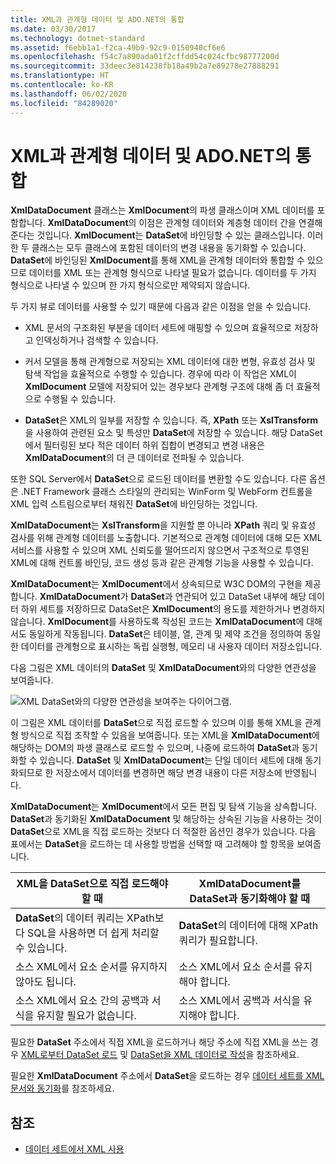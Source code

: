 ```yaml
---
title: XML과 관계형 데이터 및 ADO.NET의 통합
ms.date: 03/30/2017
ms.technology: dotnet-standard
ms.assetid: f6ebb1a1-f2ca-49b9-92c9-0150940cf6e6
ms.openlocfilehash: f54c7a890ada01f2cffdd54c024cfbc98777200d
ms.sourcegitcommit: 33deec3e814238fb18a49b2a7e89278e27888291
ms.translationtype: HT
ms.contentlocale: ko-KR
ms.lasthandoff: 06/02/2020
ms.locfileid: "84289020"
---
```

# <a name="xml-integration-with-relational-data-and-adonet"></a>XML과 관계형 데이터 및 ADO.NET의 통합
**XmlDataDocument** 클래스는 **XmlDocument**의 파생 클래스이며 XML 데이터를 포함합니다. **XmlDataDocument**의 이점은 관계형 데이터와 계층형 데이터 간을 연결해 준다는 것입니다. **XmlDocument**는 **DataSet**에 바인딩할 수 있는 클래스입니다. 이러한 두 클래스는 모두 클래스에 포함된 데이터의 변경 내용을 동기화할 수 있습니다. **DataSet**에 바인딩된 **XmlDocument**를 통해 XML을 관계형 데이터와 통합할 수 있으므로 데이터를 XML 또는 관계형 형식으로 나타낼 필요가 없습니다. 데이터를 두 가지 형식으로 나타낼 수 있으며 한 가지 형식으로만 제약되지 않습니다.  
  
 두 가지 뷰로 데이터를 사용할 수 있기 때문에 다음과 같은 이점을 얻을 수 있습니다.  
  
- XML 문서의 구조화된 부분을 데이터 세트에 매핑할 수 있으며 효율적으로 저장하고 인덱싱하거나 검색할 수 있습니다.  
  
- 커서 모델을 통해 관계형으로 저장되는 XML 데이터에 대한 변형, 유효성 검사 및 탐색 작업을 효율적으로 수행할 수 있습니다. 경우에 따라 이 작업은 XML이 **XmlDocument** 모델에 저장되어 있는 경우보다 관계형 구조에 대해 좀 더 효율적으로 수행될 수 있습니다.  
  
- **DataSet**은 XML의 일부를 저장할 수 있습니다. 즉, **XPath** 또는 **XslTransform**을 사용하여 관련된 요소 및 특성만 **DataSet**에 저장할 수 있습니다. 해당 DataSet에서 필터링된 보다 적은 데이터 하위 집합이 변경되고 변경 내용은 **XmlDataDocument**의 더 큰 데이터로 전파될 수 있습니다.  
  
 또한 SQL Server에서 **DataSet**으로 로드된 데이터를 변환할 수도 있습니다. 다른 옵션은 .NET Framework 클래스 스타일의 관리되는 WinForm 및 WebForm 컨트롤을 XML 입력 스트림으로부터 채워진 **DataSet**에 바인딩하는 것입니다.  
  
 **XmlDataDocument**는 **XslTransform**을 지원할 뿐 아니라 **XPath** 쿼리 및 유효성 검사를 위해 관계형 데이터를 노출합니다.  기본적으로 관계형 데이터에 대해 모든 XML 서비스를 사용할 수 있으며 XML 신뢰도를 떨어뜨리지 않으면서 구조적으로 투영된 XML에 대해 컨트롤 바인딩, 코드 생성 등과 같은 관계형 기능을 사용할 수 있습니다.  
  
 **XmlDataDocument**는 **XmlDocument**에서 상속되므로 W3C DOM의 구현을 제공합니다. **XmlDataDocument**가 **DataSet**과 연관되어 있고 DataSet 내부에 해당 데이터 하위 세트를 저장하므로 DataSet은 **XmlDocument**의 용도를 제한하거나 변경하지 않습니다. **XmlDocument**를 사용하도록 작성된 코드는 **XmlDataDocument**에 대해서도 동일하게 작동됩니다. **DataSet**은 테이블, 열, 관계 및 제약 조건을 정의하여 동일한 데이터를 관계형으로 표시하는 독립 실행형, 메모리 내 사용자 데이터 저장소입니다.  
  
 다음 그림은 XML 데이터의 **DataSet** 및 **XmlDataDocument**와의 다양한 연관성을 보여줍니다.
  
 ![XML DataSet와의 다양한 연관성을 보여주는 다이어그램.](./media/xml-integration-with-relational-data-and-adonet/xml-integration-relational-data-adodotnet.gif)  
  
 이 그림은 XML 데이터를 **DataSet**으로 직접 로드할 수 있으며 이를 통해 XML을 관계형 방식으로 직접 조작할 수 있음을 보여줍니다. 또는 XML을 **XmlDataDocument**에 해당하는 DOM의 파생 클래스로 로드할 수 있으며, 나중에 로드하여 **DataSet**과 동기화할 수 있습니다. **DataSet** 및 **XmlDataDocument**는 단일 데이터 세트에 대해 동기화되므로 한 저장소에서 데이터를 변경하면 해당 변경 내용이 다른 저장소에 반영됩니다.  
  
 **XmlDataDocument**는 **XmlDocument**에서 모든 편집 및 탐색 기능을 상속합니다. **DataSet**과 동기화된 **XmlDataDocument** 및 해당하는 상속된 기능을 사용하는 것이 **DataSet**으로 XML을 직접 로드하는 것보다 더 적절한 옵션인 경우가 있습니다. 다음 표에서는 **DataSet**을 로드하는 데 사용할 방법을 선택할 때 고려해야 할 항목을 보여줍니다.  
  
|XML을 DataSet으로 직접 로드해야 할 때|XmlDataDocument를 DataSet과 동기화해야 할 때|  
|----------------------------------------------|-----------------------------------------------------------|  
|**DataSet**의 데이터 쿼리는 XPath보다 SQL을 사용하면 더 쉽게 처리할 수 있습니다.|**DataSet**의 데이터에 대해 XPath 쿼리가 필요합니다.|  
|소스 XML에서 요소 순서를 유지하지 않아도 됩니다.|소스 XML에서 요소 순서를 유지해야 합니다.|  
|소스 XML에서 요소 간의 공백과 서식을 유지할 필요가 없습니다.|소스 XML에서 공백과 서식을 유지해야 합니다.|  
  
 필요한 **DataSet** 주소에서 직접 XML을 로드하거나 해당 주소에 직접 XML을 쓰는 경우 [XML로부터 DataSet 로드](../../../framework/data/adonet/dataset-datatable-dataview/loading-a-dataset-from-xml.md) 및 [DataSet을 XML 데이터로 작성](../../../framework/data/adonet/dataset-datatable-dataview/writing-dataset-contents-as-xml-data.md)을 참조하세요.  
  
 필요한 **XmlDataDocument** 주소에서 **DataSet**을 로드하는 경우 [데이터 세트를 XML 문서와 동기화](../../../framework/data/adonet/dataset-datatable-dataview/dataset-and-xmldatadocument-synchronization.md)를 참조하세요.  
  
## <a name="see-also"></a>참조

- [데이터 세트에서 XML 사용](../../../framework/data/adonet/dataset-datatable-dataview/using-xml-in-a-dataset.md)
